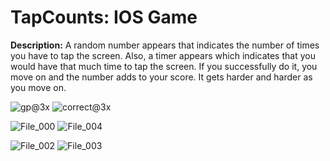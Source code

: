 # TapCounts: IOS Game

<b>Description:</b>
A random number appears that indicates the number of times you have to tap the screen. Also, a timer appears which indicates that you would have that much time to tap the screen. If you successfully do it, you move on and the number adds to your score. It gets harder and harder as you move on.

![gp@3x](https://user-images.githubusercontent.com/119915091/216915353-1e159696-40ac-4503-b3d4-a5acc96f3253.PNG)
![correct@3x](https://user-images.githubusercontent.com/119915091/216915471-dce38208-8b22-489c-8e1e-372d79827517.PNG)

![File_000](https://user-images.githubusercontent.com/119915091/216915447-ba254d87-8e4d-4fff-82c9-6045d4c35861.PNG)
![File_004](https://user-images.githubusercontent.com/119915091/216915486-e3a755ce-84e7-4be6-88ed-56fa5161170c.PNG)

![File_002](https://user-images.githubusercontent.com/119915091/216915488-d48145ca-ed54-458f-a76c-fd75a89ede62.PNG)
![File_003](https://user-images.githubusercontent.com/119915091/216915494-841bfd8e-4d68-4554-9916-ad03549cec16.PNG)
